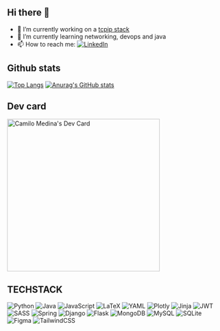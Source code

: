 ## Hi there 👋
* 🔭 I’m currently working on a <a href="https://github.com/CamiloMedina28/TCPIPSTACK.git">tcpip stack</a> 
* 🌱 I’m currently learning networking, devops and java
* 📫 How to reach me: 
<a href="https://www.linkedin.com/in/camilo-medina-sanchez/">![LinkedIn](https://img.shields.io/badge/linkedin-%230077B5.svg?style=for-the-badge&logo=linkedin&logoColor=white)</a>
## Github stats
[![Top Langs](https://github-readme-stats.vercel.app/api/top-langs/?username=camilomedina28)](https://github.com/anuraghazra/github-readme-stats)
[![Anurag's GitHub stats](https://github-readme-stats.vercel.app/api?username=camilomedina28&show_icons=true)](https://github.com/anuraghazra/github-readme-stats)
## Dev card
<a href="https://app.daily.dev/camilomedina"><img src="https://api.daily.dev/devcards/v2/C7W2PmZsoz6Cd7E7S48UI.png?type=default&r=b0t" width="356" alt="Camilo Medina's Dev Card"/></a>
## TECHSTACK
![Python](https://img.shields.io/badge/python-3670A0?style=for-the-badge&logo=python&logoColor=ffdd54)
![Java](https://img.shields.io/badge/java-%23ED8B00.svg?style=for-the-badge&logo=openjdk&logoColor=white)
![JavaScript](https://img.shields.io/badge/javascript-%23323330.svg?style=for-the-badge&logo=javascript&logoColor=%23F7DF1E)
![LaTeX](https://img.shields.io/badge/latex-%23008080.svg?style=for-the-badge&logo=latex&logoColor=white)
![YAML](https://img.shields.io/badge/yaml-%23ffffff.svg?style=for-the-badge&logo=yaml&logoColor=151515)
![Plotly](https://img.shields.io/badge/Plotly-%233F4F75.svg?style=for-the-badge&logo=plotly&logoColor=white)
![Jinja](https://img.shields.io/badge/jinja-white.svg?style=for-the-badge&logo=jinja&logoColor=black)
![JWT](https://img.shields.io/badge/JWT-black?style=for-the-badge&logo=JSON%20web%20tokens)
![SASS](https://img.shields.io/badge/SASS-hotpink.svg?style=for-the-badge&logo=SASS&logoColor=white)
![Spring](https://img.shields.io/badge/spring-%236DB33F.svg?style=for-the-badge&logo=spring&logoColor=white)
![Django](https://img.shields.io/badge/django-%23092E20.svg?style=for-the-badge&logo=django&logoColor=white)
![Flask](https://img.shields.io/badge/flask-%23000.svg?style=for-the-badge&logo=flask&logoColor=white)
![MongoDB](https://img.shields.io/badge/MongoDB-%234ea94b.svg?style=for-the-badge&logo=mongodb&logoColor=white)
![MySQL](https://img.shields.io/badge/mysql-4479A1.svg?style=for-the-badge&logo=mysql&logoColor=white)
![SQLite](https://img.shields.io/badge/sqlite-%2307405e.svg?style=for-the-badge&logo=sqlite&logoColor=white)
![Figma](https://img.shields.io/badge/figma-%23F24E1E.svg?style=for-the-badge&logo=figma&logoColor=white)
![TailwindCSS](https://img.shields.io/badge/tailwindcss-%2338B2AC.svg?style=for-the-badge&logo=tailwind-css&logoColor=white)
<!--

**CamiloMedina28/CamiloMedina28** is a ✨ _special_ ✨ repository because its `README.md` (this file) appears on your GitHub profile.

Here are some ideas to get you started:

- 🔭 I’m currently working on ...
- 🌱 I’m currently learning ...
- 👯 I’m looking to collaborate on ...
- 🤔 I’m looking for help with ...
- 💬 Ask me about ...
- 📫 How to reach me: ...
- 😄 Pronouns: ...
- ⚡ Fun fact: ...
-->
